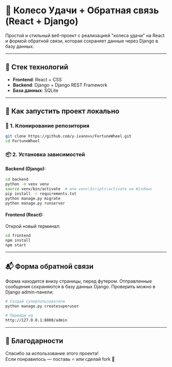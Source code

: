 
# 🎡 Колесо Удачи + Обратная связь (React + Django)

Простой и стильный веб-проект с реализацией "колеса удачи" на React и формой обратной связи, которая сохраняет данные через Django в базу данных.

---

## 🧰 Стек технологий

- **Frontend**: React + CSS
- **Backend**: Django + Django REST Framework
- **База данных**: SQLite

---

## 🚀 Как запустить проект локально

### 🔧 1. Клонирование репозитория

```bash
git clone https://github.com/y-ivanovv/FortuneWheel.git
cd FortuneWheel
```

### 📦 2. Установка зависимостей

#### Backend (Django):

```bash
cd backend
python -m venv venv
source venv/bin/activate  # или venv\Scripts\activate на Windows
pip install -r requirements.txt
python manage.py migrate
python manage.py runserver
```

#### Frontend (React):

Открой новый терминал:

```bash
cd frontend
npm install
npm start
```

---

## 📬 Форма обратной связи

Форма находится внизу страницы, перед футером. Отправленные сообщения сохраняются в базу данных Django. Проверить можно в Django admin-панели:

```bash
# Создай суперпользователя
python manage.py createsuperuser

# Перейди на
http://127.0.0.1:8000/admin
```

---

## 🤝 Благодарности

Спасибо за использование этого проекта!  
Если понравилось — поставь ⭐ или сделай fork 🙌
